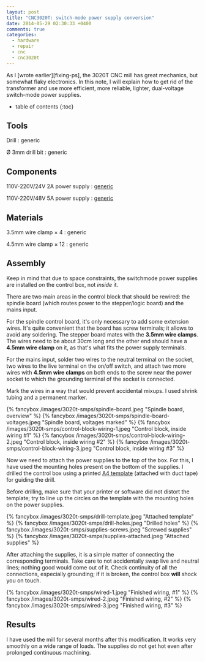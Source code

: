 ```yaml
---
layout: post
title: "CNC3020T: switch-mode power supply conversion"
date: 2014-05-29 02:30:33 +0400
comments: true
categories:
  - hardware
  - repair
  - cnc
  - cnc3020t
---
```


As I [wrote earlier][fixing-ps], the 3020T CNC mill has great mechanics, but somewhat flaky electronics. In this note, I will explain how to get rid of the transformer and use more efficient, more reliable, lighter, dual-voltage switch-mode power supplies.

<!-- more -->

* table of contents
{:toc}

Tools
-----

Drill
: generic

Ø 3mm drill bit
: generic

Components
----------

110V-220V/24V 2A power supply
: [generic][24v]

110V-220V/48V 5A power supply
: [generic][48v]

[24v]: http://archive.today/GJmaB
[48v]: http://archive.today/IW9ZC

Materials
---------

3.5mm wire clamp × 4
: generic

4.5mm wire clamp × 12
: generic

Assembly
--------

Keep in mind that due to space constraints, the switchmode power supplies are installed *on* the control box, not *inside* it.

There are two main areas in the control block that should be rewired: the spindle board (which routes power to the stepper/logic board) and the mains input.

For the spindle control board, it's only necessary to add some extension wires. It's quite convenient that the board has screw terminals; it allows to avoid any soldering. The stepper board mates with the **3.5mm wire clamps**. The wires need to be about 30cm long and the other end should have a **4.5mm wire clamp** on it, as that's what fits the power supply terminals.

For the mains input, solder two wires to the neutral terminal on the socket, two wires to the live terminal on the on/off switch, and attach two more wires with **4.5mm wire clamps** on both ends to the screw near the power socket to which the grounding terminal of the socket is connected.

Mark the wires in a way that would prevent accidental mixups. I used shrink tubing and a permanent marker.

{% fancybox /images/3020t-smps/spindle-board.jpeg "Spindle board, overview" %}
{% fancybox /images/3020t-smps/spindle-board-voltages.jpeg "Spindle board, voltages marked" %}
{% fancybox /images/3020t-smps/control-block-wiring-1.jpeg "Control block, inside wiring #1" %}
{% fancybox /images/3020t-smps/control-block-wiring-2.jpeg "Control block, inside wiring #2" %}
{% fancybox /images/3020t-smps/control-block-wiring-3.jpeg "Control block, inside wiring #3" %}

Now we need to attach the power supplies to the top of the box. For this, I have used the mounting holes present on the bottom of the supplies. I drilled the control box using a printed [A4 template][svg] (attached with duct tape) for guiding the drill.

[svg]: /files/3020t-drill-template.svg

Before drilling, make sure that your printer or software did not distort the template; try to line up the circles on the template with the mounting holes on the power supplies.

{% fancybox /images/3020t-smps/drill-template.jpeg "Attached template" %}
{% fancybox /images/3020t-smps/drill-holes.jpeg "Drilled holes" %}
{% fancybox /images/3020t-smps/supplies-screws.jpeg "Screwed supplies" %}
{% fancybox /images/3020t-smps/supplies-attached.jpeg "Attached supplies" %}

After attaching the supplies, it is a simple matter of connecting the corresponding terminals. Take care to not accidentally swap live and neutral lines; nothing good would come out of it. Check continuity of all the connections, especially grounding; if it is broken, the control box **will** shock you on touch.

{% fancybox /images/3020t-smps/wired-1.jpeg "Finished wiring, #1" %}
{% fancybox /images/3020t-smps/wired-2.jpeg "Finished wiring, #2" %}
{% fancybox /images/3020t-smps/wired-3.jpeg "Finished wiring, #3" %}

Results
-------

I have used the mill for several months after this modification. It works very smoothly on a wide range of loads. The supplies do not get hot even after prolonged continuous machining.
